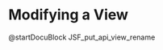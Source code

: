 Modifying a View
========================================

<!-- js/actions/api-view.js -->
@startDocuBlock JSF_put_api_view_rename
